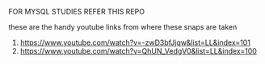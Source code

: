 FOR MYSQL STUDIES REFER THIS REPO 

these are the handy youtube links from where these snaps are taken 

 1. https://www.youtube.com/watch?v=-zwD3bfJjqw&list=LL&index=101
 2. https://www.youtube.com/watch?v=QhUN_VedgV0&list=LL&index=100
